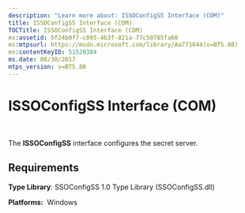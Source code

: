 ```yaml
---
description: "Learn more about: ISSOConfigSS Interface (COM)"
title: ISSOConfigSS Interface (COM)
TOCTitle: ISSOConfigSS Interface (COM)
ms:assetid: 5f24b0f7-c893-4b3f-821a-77c50785fa60
ms:mtpsurl: https://msdn.microsoft.com/library/Aa771044(v=BTS.80)
ms:contentKeyID: 51528384
ms.date: 08/30/2017
mtps_version: v=BTS.80
---
```


# ISSOConfigSS Interface (COM)

 

The **ISSOConfigSS** interface configures the secret server.

## Requirements

**Type Library**: SSOConfigSS 1.0 Type Library (SSOConfigSS.dll)

**Platforms:**  Windows

